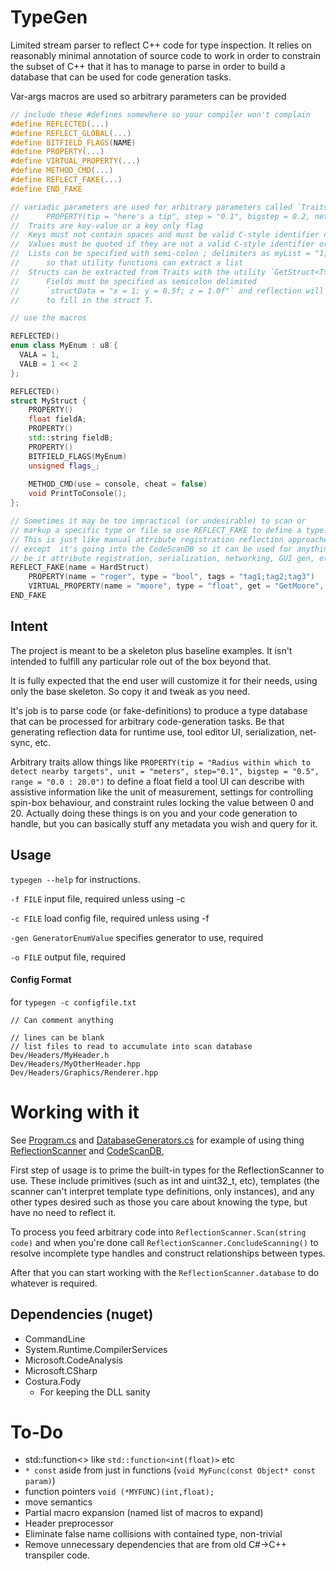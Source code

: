 # TypeGen

Limited stream parser to reflect C++ code for type inspection. It relies on reasonably minimal annotation of source code to work in order to constrain the subset of C++ that it has to manage to parse in order to build a database that can be used for code generation tasks.

Var-args macros are used so arbitrary parameters can be provided

```cpp
// include these #defines somewhere so your compiler won't complain
#define REFLECTED(...)
#define REFLECT_GLOBAL(...)
#define BITFIELD_FLAGS(NAME)
#define PROPERTY(...)
#define VIRTUAL_PROPERTY(...)
#define METHOD_CMD(...)
#define REFLECT_FAKE(...)
#define END_FAKE

// variadic parameters are used for arbitrary parameters called `Traits`
//		PROPERTY(tip = "here's a tip", step = "0.1", bigstep = 0.2, networked /*key-only trait*/)
//	Traits are key-value or a key only flag
//  Keys must not contain spaces and must be valid C-style identifier names.
//	Values must be quoted if they are not a valid C-style identifier or type name
//	Lists can be specified with semi-colon ; delimiters as myList = "1;2;3;4;5"
//  	so that utility functions can extract a list
//  Structs can be extracted from Traits with the utility `GetStruct<T>()`
//		Fields must be specified as semicolon delimited 
//		`structData = "x = 1; y = 0.5f; z = 1.0f"` and reflection will be used
//		to fill in the struct T.

// use the macros

REFLECTED()
enum class MyEnum : u8 {
  VALA = 1,
  VALB = 1 << 2
};

REFLECTED()
struct MyStruct {
    PROPERTY()
    float fieldA;
    PROPERTY()
    std::string fieldB;
    PROPERTY()
    BITFIELD_FLAGS(MyEnum)
    unsigned flags_;
    
    METHOD_CMD(use = console, cheat = false)
    void PrintToConsole();
};

// Sometimes it may be too impractical (or undesirable) to scan or 
// markup a specific type or file so use REFLECT_FAKE to define a type.
// This is just like manual attribute registration reflection approaches,
// except  it's going into the CodeScanDB so it can be used for anything, 
// be it attribute registration, serialization, networking, GUI gen, etc.
REFLECT_FAKE(name = HardStruct)
    PROPERTY(name = "roger", type = "bool", tags = "tag1;tag2;tag3")
    VIRTUAL_PROPERTY(name = "moore", type = "float", get = "GetMoore", set = "SetMoore")
END_FAKE

```



## Intent

The project is meant to be a skeleton plus baseline examples. It isn't intended to fulfill any particular role out of the box beyond that.

It is fully expected that the end user will customize it for their needs, using only the base skeleton. So copy it and tweak as you need.

It's job is to parse code (or fake-definitions) to produce a type database that can be processed for arbitrary code-generation tasks. Be that generating reflection data for runtime use, tool editor UI, serialization, net-sync, etc.

Arbitrary traits allow things like `PROPERTY(tip = "Radius within which to detect nearby targets", unit = "meters", step="0.1", bigstep = "0.5", range = "0.0 : 20.0")` to define a float field a tool UI can describe with assistive information like the unit of measurement, settings for controlling spin-box behaviour, and constraint rules locking the value between 0 and 20. Actually doing these things is on you and your code generation to handle, but you can basically stuff any metadata you wish and query for it.

## Usage

`typegen --help` for instructions.

`-f FILE` input file, required unless using -c

`-c FILE` load config file, required unless using -f

`-gen GeneratorEnumValue` specifies generator to use, required

`-o FILE` output file, required

#### Config Format

for `typegen -c configfile.txt`

```
// Can comment anything

// lines can be blank
// list files to read to accumulate into scan database
Dev/Headers/MyHeader.h
Dev/Headers/MyOtherHeader.hpp
Dev/Headers/Graphics/Renderer.hpp
```

# Working with it

See [Program.cs](.\typegen\Program.cs) and [DatabaseGenerators.cs](.\typegen\DatabaseGenerators.cs) for example of using thing [ReflectionScanner](.\typegen\ReflectionScanner.cs) and [CodeScanDB](.\typegen\CodeScanDB.cs),

First step of usage is to prime the built-in types for the ReflectionScanner to use. These include primitives (such as int and uint32_t, etc), templates (the scanner can't interpret template type definitions, only instances), and any other types desired such as those you care about knowing the type, but have no need to reflect it.

To process you feed arbitrary code into `ReflectionScanner.Scan(string code)` and when you're done call `ReflectionScanner.ConcludeScanning()` to resolve incomplete type handles and construct relationships between types.

After that you can start working with the `ReflectionScanner.database` to do whatever is required.

## Dependencies (nuget)

- CommandLine
- System.Runtime.CompilerServices
- Microsoft.CodeAnalysis
- Microsoft.CSharp
- Costura.Fody
  - For keeping the DLL sanity

# To-Do

- std::function<> like  `std::function<int(float)>` etc
- `* const`  aside from just in functions (`void MyFunc(const Object* const param)`)
- function pointers `void (*MYFUNC)(int,float);`
- move semantics
- Partial macro expansion (named list of macros to expand) 
- Header preprocessor
- Eliminate false name collisions with contained type, non-trivial
- Remove unnecessary dependencies that are from old C#->C++ transpiler code.